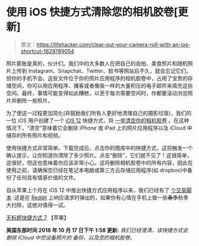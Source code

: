 # 使用 iOS 快捷方式清除您的相机胶卷[更新]

> 原文：<https://lifehacker.com/clear-out-your-camera-roll-with-an-ios-shortcut-1829789054>

照片膨胀是真的，伙计们。我们中的大多数人在把自己的自拍、美食照片和随机照片上传到 Instagram、Snapchat、Twitter、脸书等网站后不久，就会忘记它们。但你的手机不会。这些文件位于你的照片应用程序的相机胶卷中，占用了宝贵的存储空间，你可以用应用程序、播客或者像我一样的大量积压的电子邮件来填充这些空间。最终，事情可能变得如此糟糕，以至于每次需要空间时，你都要滚动浏览照片并删除一些照片。



为了使这一过程更加简化(并鼓励我们所有人更好地清理自己的摄影垃圾)，我们的一位 iOS 用户创建了一个 [iOS 12](https://lifehacker.com/how-to-get-apples-ios-watchos-and-tvos-updates-today-1829108062) 快捷方式，将 [一举清空你的相机胶卷](https://www.icloud.com/shortcuts/6b03b3d6f3c2436e8e6abd2309ab4ae5) 。在这种情况下，“清空”意味着它会删除 iPhone 或 iPad 上的照片应用程序以及 iCloud 中储存的所有照片和视频。

使用快捷方式非常简单。下载完成后，点击你的图库中的快捷方式，这将触发一个确认提示，让你知道你清除了多少照片。点击“删除”，它们就不见了！这很简单，这很好，但这也意味着你应该非常小心。这将删除相机胶卷中的所有内容，因此在使用之前，请确保您已经在笔记本电脑或第三方云存储应用程序(如 dropbox)中备份了任何具有情感价值的文件。

自从苹果上个月在 iOS 12 中推出快捷方式应用程序以来，我们已经有了 [个交易脚本](https://lifehacker.com/check-out-our-favorite-reader-submitted-ios-12-shortcut-1829186848#_ga=2.229869980.148122876.1539613655-463629241.1532619954) :这是在 [Reddit](https://www.reddit.com/r/shortcuts/comments/9gwcnb/) 上响应请求时弹出的，如果你有心情在手机上做一些~~春季~~秋季大扫除，这绝对值得一试。

[无标题快捷方式 7](https://www.icloud.com/shortcuts/6b03b3d6f3c2436e8e6abd2309ab4ae5) 【苹果】

**美国东部时间 2018 年 10 月 17 日下午 1:58 更新:** *我们已经澄清，该快捷方式会删除 iCloud 中您设备照片的* *备份，以及您的相机胶卷。*